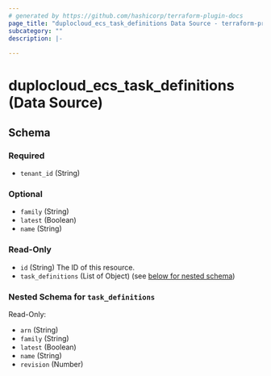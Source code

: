 ```yaml
---
# generated by https://github.com/hashicorp/terraform-plugin-docs
page_title: "duplocloud_ecs_task_definitions Data Source - terraform-provider-duplocloud"
subcategory: ""
description: |-
  
---
```


# duplocloud_ecs_task_definitions (Data Source)





<!-- schema generated by tfplugindocs -->
## Schema

### Required

- `tenant_id` (String)

### Optional

- `family` (String)
- `latest` (Boolean)
- `name` (String)

### Read-Only

- `id` (String) The ID of this resource.
- `task_definitions` (List of Object) (see [below for nested schema](#nestedatt--task_definitions))

<a id="nestedatt--task_definitions"></a>
### Nested Schema for `task_definitions`

Read-Only:

- `arn` (String)
- `family` (String)
- `latest` (Boolean)
- `name` (String)
- `revision` (Number)

